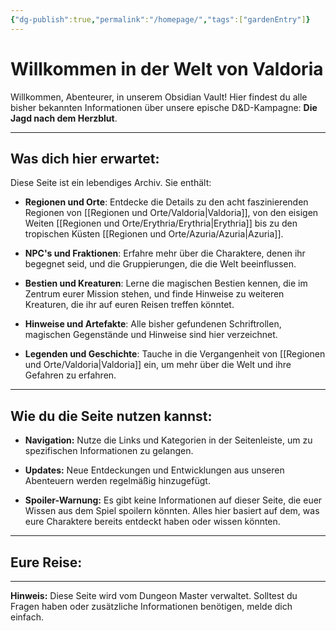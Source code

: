 ```yaml
---
{"dg-publish":true,"permalink":"/homepage/","tags":["gardenEntry"]}
---
```




# Willkommen in der Welt von Valdoria

Willkommen, Abenteurer, in unserem Obsidian Vault! Hier findest du alle bisher bekannten Informationen über unsere epische D&D-Kampagne: **Die Jagd nach dem Herzblut**.

---

## Was dich hier erwartet:

Diese Seite ist ein lebendiges Archiv. Sie enthält:

- **Regionen und Orte**: Entdecke die Details zu den acht faszinierenden Regionen von [[Regionen und Orte/Valdoria\|Valdoria]], von den eisigen Weiten [[Regionen und Orte/Erythria/Erythria\|Erythria]] bis zu den tropischen Küsten [[Regionen und Orte/Azuria/Azuria\|Azuria]].

- **NPC's und Fraktionen**: Erfahre mehr über die Charaktere, denen ihr begegnet seid, und die Gruppierungen, die die Welt beeinflussen.

- **Bestien und Kreaturen**: Lerne die magischen Bestien kennen, die im Zentrum eurer Mission stehen, und finde Hinweise zu weiteren Kreaturen, die ihr auf euren Reisen treffen könntet.

- **Hinweise und Artefakte**: Alle bisher gefundenen Schriftrollen, magischen Gegenstände und Hinweise sind hier verzeichnet.

- **Legenden und Geschichte**: Tauche in die Vergangenheit von [[Regionen und Orte/Valdoria\|Valdoria]] ein, um mehr über die Welt und ihre Gefahren zu erfahren.


---

## Wie du die Seite nutzen kannst:

- **Navigation:** Nutze die Links und Kategorien in der Seitenleiste, um zu spezifischen Informationen zu gelangen.

- **Updates:** Neue Entdeckungen und Entwicklungen aus unseren Abenteuern werden regelmäßig hinzugefügt.

- **Spoiler-Warnung:** Es gibt keine Informationen auf dieser Seite, die euer Wissen aus dem Spiel spoilern könnten. Alles hier basiert auf dem, was eure Charaktere bereits entdeckt haben oder wissen könnten.


---

## Eure Reise:



---

**Hinweis:** Diese Seite wird vom Dungeon Master verwaltet. Solltest du Fragen haben oder zusätzliche Informationen benötigen, melde dich einfach.

